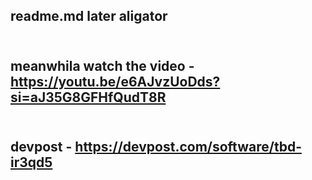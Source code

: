 ## readme.md later aligator
## <br>meanwhila watch the video - https://youtu.be/e6AJvzUoDds?si=aJ35G8GFHfQudT8R
## <br>devpost - https://devpost.com/software/tbd-ir3qd5
